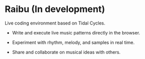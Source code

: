 # Raibu (In development)
Live coding environment based on Tidal Cycles.
- Write and execute live music patterns directly in the browser.

- Experiment with rhythm, melody, and samples in real time.

- Share and collaborate on musical ideas with others.